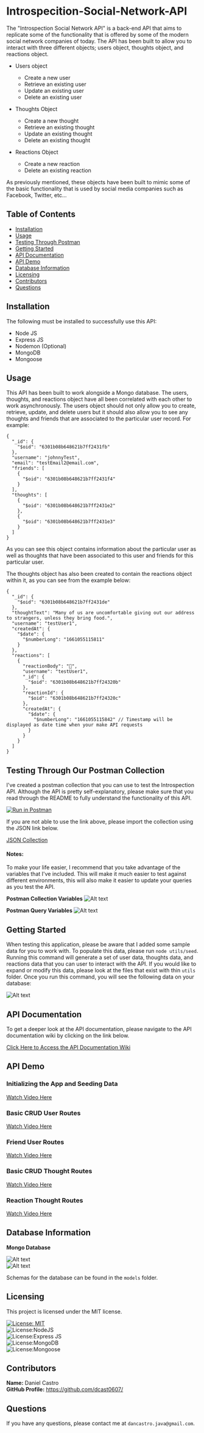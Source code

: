 # Introspecition-Social-Network-API

The "Introspection Social Network API" is a back-end API that aims to replicate some of the functionality that is offered by some of the modern social network companies of today. The API has been built to allow you to interact with three different objects; users object, thoughts object, and reactions object. 

* Users object
    * Create a new user
    * Retrieve an existing user
    * Update an existing user
    * Delete an existing user

* Thoughts Object
    * Create a new thought
    * Retrieve an existing thought
    * Update an existing thought
    * Delete an existing thought

* Reactions Object
    * Create a new reaction
    * Delete an existing reaction

As previously mentioned, these objects have been built to mimic some of the basic functionality that is used by social media companies such as Facebook, Twitter, etc... 

## Table of Contents

* [Installation](#installation)
* [Usage](#usage)
* [Testing Through Postman](#testing-through-our-postman-collection)
* [Getting Started](#getting-started)
* [API Documentation](#api-documentation)
* [API Demo](#api-demo)
* [Database Information](#database-information)
* [Licensing](#licensing)
* [Contributors](#contributors)
* [Questions](#questions)


## Installation

The following must be installed to successfully use this API: 
* Node JS
* Express JS
* Nodemon (Optional)
* MongoDB
* Mongoose

## Usage

This API has been built to work alongside a Mongo database. The users, thoughts, and reactions object have all been correlated with each other to work asynchronously. The users object should not only allow you to create, retrieve, update, and delete users but it should also allow you to see any thoughts and friends that are associated to the particular user record. For example: 

```
{
  "_id": {
    "$oid": "6301b08b648621b7ff2431fb"
  },
  "username": "johnnyTest",
  "email": "testEmail2@email.com",
  "friends": [
    {
      "$oid": "6301b08b648621b7ff2431f4"
    }
  ],
  "thoughts": [
    {
      "$oid": "6301b08b648621b7ff2431e2"
    },
    {
      "$oid": "6301b08b648621b7ff2431e3"
    }
  ]
}

```

As you can see this object contains information about the particular user as well as thoughts that have been associated to this user and friends for this particular user. 

The thoughts object has also been created to contain the reactions object within it, as you can see from the example below: 

```
{
  "_id": {
    "$oid": "6301b08b648621b7ff2431de"
  },
  "thoughtText": "Many of us are uncomfortable giving out our address to strangers, unless they bring food.",
  "username": "testUser1",
  "createdAt": {
    "$date": {
      "$numberLong": "1661055115811"
    }
  },
  "reactions": [
    {
      "reactionBody": "🤣",
      "username": "testUser1",
      "_id": {
        "$oid": "6301b08b648621b7ff24320b"
      },
      "reactionId": {
        "$oid": "6301b08b648621b7ff24320c"
      },
      "createdAt": {
        "$date": {
          "$numberLong": "1661055115842" // Timestamp will be displayed as date time when your make API requests 
        }
      }
    }
  ]
}
```

## Testing Through Our Postman Collection

I've created a postman collection that you can use to test the Introspection API. Although the API is pretty self-explanatory, please make sure that you read through the README to fully understand the functionality of this API.

[![Run in Postman](https://run.pstmn.io/button.svg)](https://app.getpostman.com/run-collection/109c14a80e21ef674f84?action=collection%2Fimport)

If you are not able to use the link above, please import the collection using the JSON link below. 

[JSON Collection](https://www.getpostman.com/collections/109c14a80e21ef674f84)

#### Notes: 

To make your life easier, I recommend that you take advantage of the variables that I've included. This will make it much easier to test against different environments, this will also make it easier to update your queries as you test the API. 

**Postman Collection Variables**
![Alt text](./images/postmanVariables.png "Postman Collection Variables") </br>

**Postman Query Variables**
![Alt text](./images/URLQueries.png "Postman Query Variables") </br>

## Getting Started

When testing this application, please be aware that I added some sample data for you to work with. To populate this data, please run ```node utils/seed```. Running this command will generate a set of user data, thoughts data, and reactions data that you can user to interact with the API. If you would like to expand or modify this data, please look at the files that exist with thin ```utils``` folder. Once you run this command, you will see the following data on your database: 

![Alt text](./images/seedData.png "API Seed Data") </br>

## API Documentation

To get a deeper look at the API documentation, please navigate to the API documentation wiki by clicking on the link below. 

[Click Here to Access the API Documentation Wiki](https://github.com/dcast0607/Introspecition-Social-Network-API/wiki/Introspection-API-Documentation)

## API Demo

### Initializing the App and Seeding Data

[Watch Video Here](https://www.loom.com/share/7be8e6f8fb2f48cf889575359eb48ad7)

### Basic CRUD User Routes

[Watch Video Here](https://www.loom.com/share/b683c00fec7840f2ab1429a0dda84b6e)

### Friend User Routes

[Watch Video Here](https://www.loom.com/share/3c60b7a6a3044d76b6a0f022c0b42eca)

### Basic CRUD Thought Routes

[Watch Video Here](https://www.loom.com/share/b768605a45314aa8835b465c756c5ceb)

### Reaction Thought Routes

[Watch Video Here](https://www.loom.com/share/64bbf4ebe2ad4ec488ad968ee60764db)

## Database Information
**Mongo Database**

![Alt text](./images/usersMongoDB.png "Users Database Collection") </br>
![Alt text](./images/thoughtsMongoDB.png "Thoughts Database Collection") </br>

Schemas for the database can be found in the ```models``` folder.

## Licensing

This project is licensed under the MIT license. 

[![License: MIT](https://img.shields.io/badge/License-MIT-yellow.svg)](https://opensource.org/licenses/MIT) </br>
![License:NodeJS](https://img.shields.io/badge/License-Node%20JS-yellowgreen)</br>
![License:Express JS](https://img.shields.io/badge/License-Express%20JS-brightgreen)</br>
![License:MongoDB](https://img.shields.io/badge/License-MondoDB-lightgrey)</br>
![License:Mongoose](https://img.shields.io/badge/License-Mongoose-blue)</br>

## Contributors
**Name:** Daniel Castro </br>
**GitHub Profile:** https://github.com/dcast0607/ </br>

## Questions

If you have any questions, please contact me at ```dancastro.java@gmail.com```.